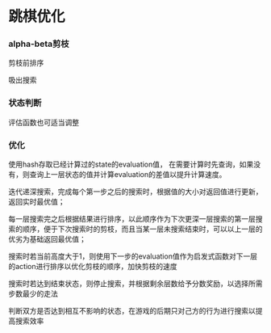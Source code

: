 # 跳棋优化

### alpha-beta剪枝

剪枝前排序

吸出搜索



### 状态判断



评估函数也可适当调整





### 优化

使用hash存取已经计算过的state的evaluation值， 在需要计算时先查询，如果没有，则查询上一层状态的值并计算evaluation的差值以提升计算速度。

迭代递深搜索，完成每个第一步之后的搜索时，根据值的大小对返回值进行更新，返回实时最优值；

每一层搜索完之后根据结果进行排序，以此顺序作为下次更深一层搜索的第一层搜索的顺序，便于下次搜索时的剪枝，而且当某一层未搜索结束时，可以以上一层的优劣为基础返回最优值；

搜索时若当前高度大于1，则使用下一步的evaluation值作为启发式函数对下一层的action进行排序以优化剪枝的顺序，加快剪枝的速度

搜索时若达到结束状态，则停止搜索，并根据剩余层数给予分数奖励，以选择所需步数最少的走法

判断双方是否达到相互不影响的状态，在游戏的后期只对己方的行为进行搜索以提高搜索效率